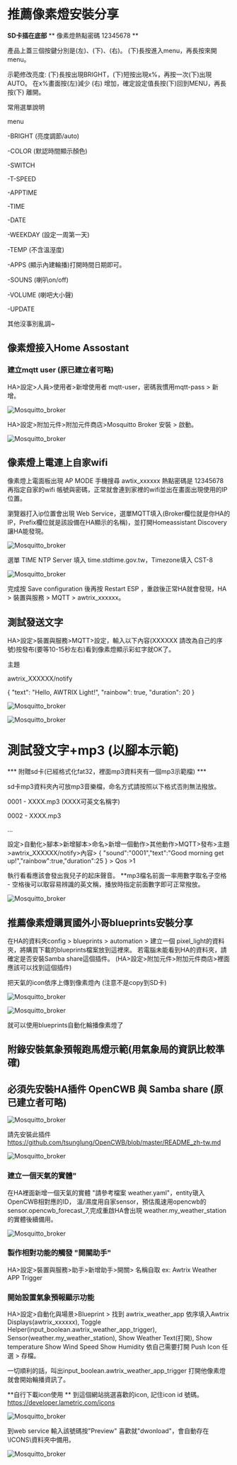 
# 推薦像素燈安裝分享 

**SD卡插在底部**  ** 像素燈熱點密碼 12345678 **

 產品上蓋三個按鍵分別是(左)、(下)、(右)。
 (下)長按進入menu，再長按來開menu。

 示範修改亮度:
 (下)長按出現BRIGHT，(下)短按出現x%，再按一次(下)出現AUTO。 
 在x%畫面按(左)減少 (右) 增加，確定設定值長按(下)回到MENU，再長按(下) 離開。

 常用選單說明
 
 menu
 
  -BRIGHT (亮度調節/auto)
  
  -COLOR (默認時間顯示顏色)
  
  -SWITCH
  
  -T-SPEED
  
  -APPTIME
  
  -TIME
  
  -DATE
  
  -WEEKDAY (設定一周第一天)
  
  -TEMP (不含溫溼度)
  
  -APPS (顯示內建輪播)打開時間日期即可。
  
  -SOUNS (喇叭on/off)
  
  -VOLUME (喇吧大小聲)
  
  -UPDATE

 其他沒事別亂調~


## 像素燈接入Home Assostant

### 建立mqtt user (原已建立者可略)

HA>設定>人員>使用者>新增使用者 mqtt-user，密碼我慣用mqtt-pass > 新增。

![Mosquitto_broker](/Pixel_Light/image/mqtt-user.png)

HA>設定>附加元件>附加元件商店>Mosquitto Broker 安裝 > 啟動。

![Mosquitto_broker](/Pixel_Light/image/Mosquitto_broker.png)

## 像素燈上電連上自家wifi

像素燈上電面板出現 AP MODE 手機搜尋 awtix_xxxxxx 熱點密碼是 12345678 再指定自家的wifi 帳號與密碼，正常就會連到家裡的wifi並出在畫面出現使用的IP位置。

瀏覽器打入ip位置會出現 Web Service，選單MQTT填入(Broker欄位就是你HA的IP，Prefix欄位就是該設備在HA顯示的名稱)，並打開Homeassistant Discovery 讓HA能發現。

![Mosquitto_broker](/Pixel_Light/image/mqtt-login.png)

選單 TIME NTP Server 填入 time.stdtime.gov.tw，Timezone填入 CST-8

![Mosquitto_broker](/Pixel_Light/image/timezone_1.png)

完成按 Save configuration 後再按 Restart ESP ，重啟後正常HA就會發現，HA > 裝置與服務 > MQTT > awtrix_xxxxxx。

## 測試發送文字
HA>設定>裝置與服務>MQTT>設定，輸入以下內容(XXXXXX 請改為自己的序號)按發布(要等10-15秒左右)看到像素燈顯示彩虹字就OK了。

主題

awtrix_XXXXXX/notify

  {
    "text": "Hello, AWTRIX Light!",
    "rainbow": true,
    "duration": 20
  }

![Mosquitto_broker](/Pixel_Light/image/175836.png)

![Mosquitto_broker](/Pixel_Light/image/175912.png)

# 測試發文字+mp3 (以腳本示範)

*** 附贈sd卡(已經格式化fat32，裡面mp3資料夾有一個mp3示範檔) ***

sd卡mp3資料夾內可放mp3音樂檔，命名方式請按照以下格式否則無法撥放。

0001 - XXXX.mp3 (XXXX可英文名稱字)

0002 - XXXX.mp3

...

設定>自動化>腳本>新增腳本>命名>新增一個動作>其他動作>MQTT>發布>主題>awtrix_XXXXXX/notify>內容> { "sound":"0001","text":"Good morning get up!","rainbow":true,"duration":25 } > Qos >1

執行看看應該會發出我兒子的起床聲音。 **mp3檔名前面一率用數字取名子空格 - 空格後可以取容易辨識的英文稱，播放時指定前面數字即可正常撥放。

![Mosquitto_broker](/Pixel_Light/image/213415.png)





## 推薦像素燈購買國外小哥blueprints安裝分享 

在HA的資料夾config > blueprints > automation > 建立一個 pixel_light的資料夾，將購買下載的blueprints檔案放到這裡來。 若電腦未能看到HA的資料夾，請確定是否安裝Samba share這個插件。
(HA>設定>附加元件>附加元件商店>裡面應該可以找到這個插件)

把天氣的icon依序上傳到像素燈內 (注意不是copy到SD卡)

![Mosquitto_broker](/Pixel_Light/image/215806.png)

![Mosquitto_broker](/Pixel_Light/image/220018.png)

就可以使用blueprints自動化輪播像素燈了


## 附錄安裝氣象預報跑馬燈示範(用氣象局的資訊比較準確) 

## 必須先安裝HA插件 OpenCWB 與 Samba share (原已建立者可略)

![Mosquitto_broker](/Pixel_Light/image/cwba.png)


請先安裝此插件 https://github.com/tsunglung/OpenCWB/blob/master/README_zh-tw.md 

![Mosquitto_broker](/Pixel_Light/image/samba.png)


### 建立一個天氣的實體"
在HA裡面新增一個天氣的實體 "請參考檔案 weather.yaml"，entity瑱入OpenCWB相對應的ID， 溫/濕度用自家sensor，預估風速用opencwb的 sensor.opencwb_forecast_7,完成重啟HA會出現 weather.my_weather_station 的實體後續備用。

![Mosquitto_broker](/Pixel_Light/image/weather.png)

### 製作相對功能的觸發 "開關助手"

HA>設定>裝置與服務>助手>新增助手>開關> 名稱自取 ex: Awtrix Weather APP Trigger

### 開始設置氣象預報顯示功能

HA>設定>自動化與場景>Blueprint > 找到 awtrix_weather_app 依序填入Awtrix Displays(awtrix_xxxxxx), Toggle Helper(input_boolean.awtrix_weather_app_trigger), Sensor(weather.my_weather_station), Show Weather Text(打開), Show temperature Show Wind Speed Show Humidity 依自己需要打開 Push Icon 任選 > 存檔。

一切順利的話，叫出input_boolean.awtrix_weather_app_trigger 打開他像素燈就會開始輪播資訊了。

**自行下載icon使用 **
到這個網站挑選喜歡的icon, 記住icon id 號碼。
https://developer.lametric.com/icons

![Mosquitto_broker](/Pixel_Light/image/webicon.png)

到web service 輸入該號碼按"Preview" 喜歡就"dwonload"，會自動存在\ICONS\資料夾中備用。

![Mosquitto_broker](/Pixel_Light/image/downmloadicon.png)




